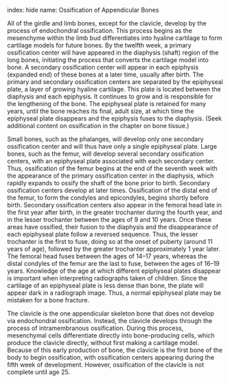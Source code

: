 index: hide
name: Ossification of Appendicular Bones

All of the girdle and limb bones, except for the clavicle, develop by the process of endochondral ossification. This process begins as the mesenchyme within the limb bud differentiates into hyaline cartilage to form cartilage models for future bones. By the twelfth week, a primary ossification center will have appeared in the diaphysis (shaft) region of the long bones, initiating the process that converts the cartilage model into bone. A secondary ossification center will appear in each epiphysis (expanded end) of these bones at a later time, usually after birth. The primary and secondary ossification centers are separated by the epiphyseal plate, a layer of growing hyaline cartilage. This plate is located between the diaphysis and each epiphysis. It continues to grow and is responsible for the lengthening of the bone. The epiphyseal plate is retained for many years, until the bone reaches its final, adult size, at which time the epiphyseal plate disappears and the epiphysis fuses to the diaphysis. (Seek additional content on ossification in the chapter on bone tissue.)

Small bones, such as the phalanges, will develop only one secondary ossification center and will thus have only a single epiphyseal plate. Large bones, such as the femur, will develop several secondary ossification centers, with an epiphyseal plate associated with each secondary center. Thus, ossification of the femur begins at the end of the seventh week with the appearance of the primary ossification center in the diaphysis, which rapidly expands to ossify the shaft of the bone prior to birth. Secondary ossification centers develop at later times. Ossification of the distal end of the femur, to form the condyles and epicondyles, begins shortly before birth. Secondary ossification centers also appear in the femoral head late in the first year after birth, in the greater trochanter during the fourth year, and in the lesser trochanter between the ages of 9 and 10 years. Once these areas have ossified, their fusion to the diaphysis and the disappearance of each epiphyseal plate follow a reversed sequence. Thus, the lesser trochanter is the first to fuse, doing so at the onset of puberty (around 11 years of age), followed by the greater trochanter approximately 1 year later. The femoral head fuses between the ages of 14–17 years, whereas the distal condyles of the femur are the last to fuse, between the ages of 16–19 years. Knowledge of the age at which different epiphyseal plates disappear is important when interpreting radiographs taken of children. Since the cartilage of an epiphyseal plate is less dense than bone, the plate will appear dark in a radiograph image. Thus, a normal epiphyseal plate may be mistaken for a bone fracture.

The clavicle is the one appendicular skeleton bone that does not develop via endochondral ossification. Instead, the clavicle develops through the process of intramembranous ossification. During this process, mesenchymal cells differentiate directly into bone-producing cells, which produce the clavicle directly, without first making a cartilage model. Because of this early production of bone, the clavicle is the first bone of the body to begin ossification, with ossification centers appearing during the fifth week of development. However, ossification of the clavicle is not complete until age 25.
